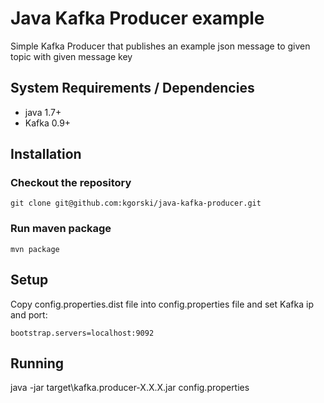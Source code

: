 # Java Kafka Producer example

Simple Kafka Producer that publishes an example json message to given topic with given message key 

## System Requirements / Dependencies
* java 1.7+
* Kafka 0.9+

## Installation
### Checkout the repository

    git clone git@github.com:kgorski/java-kafka-producer.git

### Run maven package

    mvn package

## Setup
Copy config.properties.dist file into config.properties file and set Kafka ip and port:

    bootstrap.servers=localhost:9092

## Running

java -jar target\kafka.producer-X.X.X.jar config.properties
